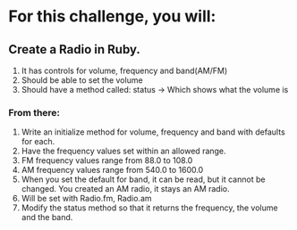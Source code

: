 # For this challenge, you will:

## Create a Radio in Ruby.

1. It has controls for volume, frequency and band(AM/FM)
2. Should be able to set the volume
3. Should have a method called: status -> Which shows what the volume is

### From there:

1. Write an initialize method for volume, frequency and band with defaults for each.
2. Have the frequency values set within an allowed range.
3. FM frequency values range from 88.0 to 108.0
4. AM frequency values range from 540.0 to 1600.0
5. When you set the default for band, it can be read, but it cannot be changed. You created an AM radio, it stays an AM radio.
6. Will be set with Radio.fm, Radio.am
7. Modify the status method so that it returns the frequency, the volume and the band.